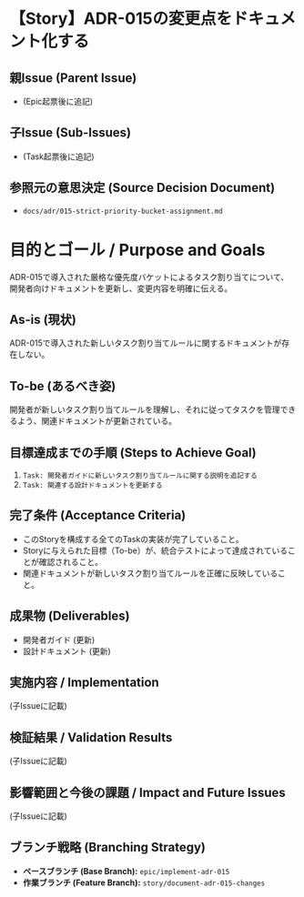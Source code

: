 # 【Story】ADR-015の変更点をドキュメント化する

## 親Issue (Parent Issue)
- (Epic起票後に追記)

## 子Issue (Sub-Issues)
- (Task起票後に追記)

## 参照元の意思決定 (Source Decision Document)
- `docs/adr/015-strict-priority-bucket-assignment.md`

# 目的とゴール / Purpose and Goals
ADR-015で導入された厳格な優先度バケットによるタスク割り当てについて、開発者向けドキュメントを更新し、変更内容を明確に伝える。

## As-is (現状)
ADR-015で導入された新しいタスク割り当てルールに関するドキュメントが存在しない。

## To-be (あるべき姿)
開発者が新しいタスク割り当てルールを理解し、それに従ってタスクを管理できるよう、関連ドキュメントが更新されている。

## 目標達成までの手順 (Steps to Achieve Goal)
1. `Task: 開発者ガイドに新しいタスク割り当てルールに関する説明を追記する`
2. `Task: 関連する設計ドキュメントを更新する`

## 完了条件 (Acceptance Criteria)
- このStoryを構成する全てのTaskの実装が完了していること。
- Storyに与えられた目標（To-be）が、統合テストによって達成されていることが確認されること。
- 関連ドキュメントが新しいタスク割り当てルールを正確に反映していること。

## 成果物 (Deliverables)
- 開発者ガイド (更新)
- 設計ドキュメント (更新)

## 実施内容 / Implementation
(子Issueに記載)

## 検証結果 / Validation Results
(子Issueに記載)

## 影響範囲と今後の課題 / Impact and Future Issues
(子Issueに記載)

## ブランチ戦略 (Branching Strategy)
- **ベースブランチ (Base Branch):** `epic/implement-adr-015`
- **作業ブランチ (Feature Branch):** `story/document-adr-015-changes`

